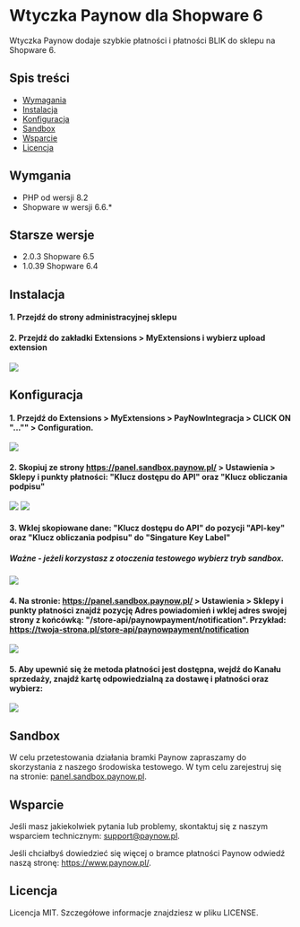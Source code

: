# Wtyczka Paynow dla Shopware 6

Wtyczka Paynow dodaje szybkie płatności i płatności BLIK do sklepu na Shopware 6.

## Spis treści
* [Wymagania](#wymgania)
* [Instalacja](#instalacja)
* [Konfiguracja](#konfiguracja)
* [Sandbox](#sandbox)
* [Wsparcie](#wsparcie)
* [Licencja](#licencja)

## Wymgania
- PHP od wersji 8.2
- Shopware w wersji 6.6.*

## Starsze wersje
- 2.0.3 Shopware 6.5
- 1.0.39 Shopware 6.4

## Instalacja
#### 1. Przejdź do strony administracyjnej sklepu
#### 2. Przejdź do zakładki  **Extensions > MyExtensions** i wybierz   **upload extension**
![](img/sw_upload.png)
## Konfiguracja
#### 1. Przejdź do  **Extensions > MyExtensions > PayNowIntegracja > CLICK ON "..."" > Configuration**.
![](img/sw_extension.png)
#### 2. Skopiuj ze strony **https://panel.sandbox.paynow.pl/ > Ustawienia > Sklepy i punkty płatności:**   **"Klucz dostępu do API" oraz "Klucz obliczania podpisu"**
![](img/pn_settings.png)
![](img/pn_keys.png)
#### 3. Wklej skopiowane dane: **"Klucz dostępu do API"** do pozycji **"API-key"** oraz **"Klucz obliczania podpisu"** do **"Singature Key Label"**
##### Ważne - jeżeli korzystasz z otoczenia testowego wybierz tryb sandbox.
![](img/sw_configuration.png)
#### 4. Na stronie: **https://panel.sandbox.paynow.pl/ > Ustawienia > Sklepy i punkty płatności** znajdź pozycję Adres powiadomień i wklej adres swojej strony z końcówką:  "/store-api/paynowpayment/notification". Przykład:  **https://twoja-strona.pl/store-api/paynowpayment/notification**
![](img/pn_notif.png)
#### 5. Aby upewnić się że metoda płatności jest dostępna, wejdź do Kanału sprzedaży, znajdź kartę odpowiedzialną za dostawę i płatności oraz wybierz:
![](img/sw_sales_channel.png)
## Sandbox
W celu przetestowania działania bramki Paynow zapraszamy do skorzystania z naszego środowiska testowego. W tym celu zarejestruj się na stronie: [panel.sandbox.paynow.pl][ext2].

## Wsparcie
Jeśli masz jakiekolwiek pytania lub problemy, skontaktuj się z naszym wsparciem technicznym: support@paynow.pl.

Jeśli chciałbyś dowiedzieć się więcej o bramce płatności Paynow odwiedź naszą stronę: https://www.paynow.pl/.

## Licencja
Licencja MIT. Szczegółowe informacje znajdziesz w pliku LICENSE.

[ext0]: README.EN.md
[ext1]: https://bitbucket.org/crehlerteam/paynowpayment/src/master/
[ext2]: https://panel.sandbox.paynow.pl/auth/register
